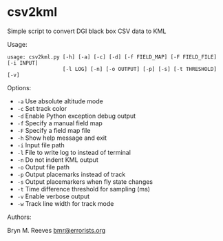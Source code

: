 # csv2kml

Simple script to convert DGI black box CSV data to KML

Usage:
```
usage: csv2kml.py [-h] [-a] [-c] [-d] [-f FIELD_MAP] [-F FIELD_FILE] [-i INPUT]
                  [-l LOG] [-n] [-o OUTPUT] [-p] [-s] [-t THRESHOLD] [-v]
```
Options:

  * `-a` Use absolute altitude mode
  * `-c` Set track color
  * `-d` Enable Python exception debug output
  * `-f` Specify a manual field map
  * `-F` Specify a field map file
  * `-h` Show help message and exit
  * `-i` Input file path
  * `-l` File to write log to instead of terminal
  * `-n` Do not indent KML output
  * `-o` Output file path
  * `-p` Output placemarks instead of track
  * `-s` Output placemarkers when fly state changes
  * `-t` Time difference threshold for sampling (ms)
  * `-v` Enable verbose output
  * `-w` Track line width for track mode


Authors:

  Bryn M. Reeves <bmr@errorists.org>

